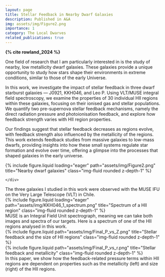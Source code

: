 ```yaml
---
layout: page
title: Stellar Feedback in Nearby Dwarf Galaxies
description: Published in A&A 
img: assets/img/Figure2.png
importance: 1
category: The Local Dwarves
related_publications: true
---
```

**{% cite rowland_2024 %}**

One field of research that I am particularly interested in is the study of nearby, low metallicity dwarf galaxies. These galaxies provide a unique opportunity to study how stars shape their environments in extreme conditions, similar to those of the early Universe. 

In this work, we investigate the impact of stellar feedback in three dwarf starburst galaxies — J0921, KKH046, and Leo P. Using VLT/MUSE integral field spectroscopy, we examine the properties of 30 individual HII regions within these galaxies, focusing on their ionised gas and stellar populations. We quantify two pre-supernova stellar feedback mechanisms, namely the direct radiation pressure and photoionisation feedback, and explore how feedback strength varies with HII region properties.

Our findings suggest that stellar feedback decreases as regions evolve, with feedback strength also influenced by the metallicity of the regions. This work extends feedback studies from massive galaxies to low-mass dwarfs, providing insights into how these small systems regulate star formation and evolve over time, offering a glimpse into the processes that shaped galaxies in the early universe.



<div class="row">
    <div class="col-sm mt-3 mt-md-0">
        {% include figure.liquid loading="eager" path="assets/img/Figure2.png" title="Nearby dwarf galaxies" class="img-fluid rounded z-depth-1" %}
    
    </div>
</div>
<div class="caption">
    The three galaxies I studied in this work were observed with the MUSE IFU on the Very Large Telescope (VLT) in Chile.
</div>

<div class="row">
    <div class="col-sm mt-3 mt-md-0">
        {% include figure.liquid loading="eager" path="assets/img/KKH046_1_spectrum.png" title="Spectrum of a HII region" class="img-fluid rounded z-depth-1" %}
    </div>
</div>
<div class="caption">
    MUSE is an Integral Field Unit spectrograph, meaning we can take both images and spectra of our targets. Here is a spectrum of one of the HII regions analysed in this work.
</div>


<div class="row">
    <div class="col-sm mt-3 mt-md-0">
        {% include figure.liquid path="assets/img/Final_P_vs_Z.png" title="Stellar feedback and the size of HII regions" class="img-fluid rounded z-depth-1" %}
    </div>
    <div class="col-sm mt-3 mt-md-0">
        {% include figure.liquid path="assets/img/Final_P_vs_r.png" title="Stellar feedback and metallicity" class="img-fluid rounded z-depth-1" %}
    </div>
</div>
<div class="caption">
    In this paper, we show how the feedback-related pressure terms within HII regions are dependent on properties such as the metallicity (left) and size (right) of the HII regions.
</div>


